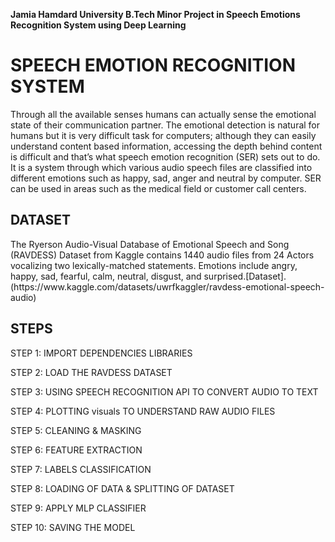 
**Jamia Hamdard University B.Tech Minor Project in Speech Emotions Recognition System using Deep Learning**

<h1 align="left">SPEECH EMOTION RECOGNITION SYSTEM</h1>
Through all the available senses humans can actually sense the emotional state of their communication partner. The emotional detection is natural for humans but it is very difficult task for computers; although they can easily understand content based information, accessing the depth behind content is difficult and that’s what speech emotion recognition (SER) sets out to do. It is a system through which various audio speech files are classified into different emotions such as happy, sad, anger and neutral by computer. SER can be used in areas such as the medical field or customer call centers.


<h2 align="left">DATASET</h2>
The Ryerson Audio-Visual Database of Emotional Speech and Song (RAVDESS) Dataset from Kaggle contains 1440 audio files from 24 Actors vocalizing two lexically-matched statements. Emotions include angry, happy, sad, fearful, calm, neutral, disgust, and surprised.[Dataset].(https://www.kaggle.com/datasets/uwrfkaggler/ravdess-emotional-speech-audio)

<h2 align="left">STEPS</h2>


STEP 1: IMPORT DEPENDENCIES LIBRARIES

STEP 2: LOAD THE RAVDESS DATASET

STEP 3: USING SPEECH RECOGNITION API TO CONVERT AUDIO TO TEXT

STEP 4: PLOTTING visuals TO UNDERSTAND RAW AUDIO FILES

STEP 5: CLEANING & MASKING

STEP 6: FEATURE EXTRACTION

STEP 7: LABELS CLASSIFICATION

STEP 8: LOADING OF DATA & SPLITTING OF DATASET

STEP 9: APPLY MLP CLASSIFIER

STEP 10: SAVING THE MODEL
